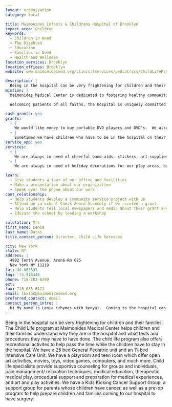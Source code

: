 ```yaml
---
layout: organization
category: local

title: Maimonides Infants & Childrens Hospital of Brooklyn
impact_area: Children
keywords: 
  - Children in Need
  - The Disabled
  - Education
  - Families in Need
  - Health and Wellness
location_services: Brooklyn
location_offices: Brooklyn
website: www.maimonidesmed.org/clinicalservices/pediatrics/ChildLifeProgram.htm

description: |
  Being in the hospital can be very frightening for children and their families. The Child Life program at Maimonides Medical Center helps children and their families understand why they are in the hospital and what tests and procedures they may have to have done.  The child life program also offers recreational activites to help pass the time while the children have to stay in the hospital.  We have a 25 bed General Pediatric unit and an 11-bed Intensive Care Unit. We have a playroom and teen room which offer  open art activities, movies, toys, video games, computers, and much more.  Child life specialists provide supportive counseling for groups and individuals, pain management/ relaxation techniques, medical education, therapeutic medical play, procedural support and preparation for medical experiences, and art and play activities.  We have a Kids Kicking Cancer Support Group, a support group for parents whose children have cancer, as well as a pre-op program to help prepare children and families coming to our hospital to have surgery.
mission: |
  Maimonides Medical Center is dedicated to fostering healthy communities. We provide high quality, compassionate patient care and comprehensive community services. As a premier academic medical center, we are devoted to educating health care professionals, patients, families, employees and the communities we serve. We conduct research that improves the lives of our patients.

  Welcoming patients of all faiths, the hospital is uniquely committed to serving the special health care needs of the orthodox Jewish community, whose religious and cultural traditions help to guide the provision of our services.

cash_grants: yes
grants: 
  - |
    We would like money to buy portable DVD players and DVD's.  We also need  toys for the playroom and teen room. Such items needed are Wii games, books, art supplies, as well as mobiles and crib toys. All the items vary in price-We would like $100-$500.
  - |
    Sometimes we have children who have to be in the hospital on their birthday. We would like to have some money to buy these children a small birthday cake and a present. Around 50 children a year are hosptialized on their birthday. We would like to spend  $10 for each child totalling $500 for the year.
service_opp: yes
services: 
  - |
    We are always in need of cheerful band-aids, stickers, art supplies or books. If a class can organize a drive in their school for any of these products that would be great.
  - |
    We are always in need of holiday decorations for our play areas, bulletin boards and to decorate the walls in the hallways and patient rooms.  This helps make the hospital more colorful and cheery.

learn: 
  - Give students a tour of our office and facilities
  - Make a presentation about our organization
  - Speak over the phone about our work
cont_relationship: 
  - Help students develop a community service project with us
  - Attend an in-school Check Award Assembly if we receive a grant
  - Help students tell local newspapers and media about their grant and/or project with us
  - Educate the school by leading a workshop

salutation: Mrs
first_name: Lenia
last_name: Batas
title_contact_person: Director, Child Life Services

city: New York
state: NY
address: |
  4802 Tenth Avenue, Aron6-Rm 625  
  New York NY 11219
lat: 40.865331
lng: -73.918346
phone: 718-283-6289
ext: 
fax: 718-635-6121
email: lbatas@maimonidesmed.org
preferred_contact: email
contact_person_intro: |
  Hi My name is Lenia (rhymes with kenya).  Coming to the hospital can be very scary for kids.  My job is to help make it less scary by explaining why a child is in the hospital and what tests and medications they may have done.  We always need new materials for our playrooms.  We have gotten some Common Cents grants in the past to buy a lot of wonderful toys, video games and books. I would love to give your group a tour so you can see our hospital and playroom and learn more about our program.
---
```

Being in the hospital can be very frightening for children and their families. The Child Life program at Maimonides Medical Center helps children and their families understand why they are in the hospital and what tests and procedures they may have to have done.  The child life program also offers recreational activites to help pass the time while the children have to stay in the hospital.  We have a 25 bed General Pediatric unit and an 11-bed Intensive Care Unit. We have a playroom and teen room which offer  open art activities, movies, toys, video games, computers, and much more.  Child life specialists provide supportive counseling for groups and individuals, pain management/ relaxation techniques, medical education, therapeutic medical play, procedural support and preparation for medical experiences, and art and play activities.  We have a Kids Kicking Cancer Support Group, a support group for parents whose children have cancer, as well as a pre-op program to help prepare children and families coming to our hospital to have surgery.